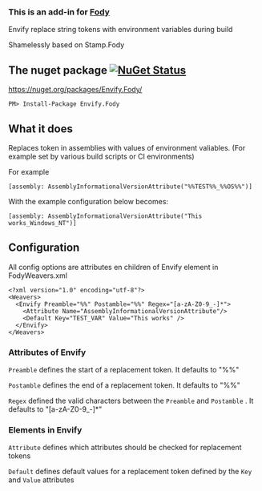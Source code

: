 ### This is an add-in for [Fody](https://github.com/Fody/Fody/) 

Envify replace string tokens with environment variables during build

Shamelessly based on Stamp.Fody

## The nuget package  [![NuGet Status](http://img.shields.io/nuget/v/Envify.Fody.svg?style=flat)](https://www.nuget.org/packages/Envify.Fody/)

https://nuget.org/packages/Envify.Fody/

    PM> Install-Package Envify.Fody

## What it does 

Replaces token in assemblies with values of environment valiables. (For example set by various build scripts or CI environments)

For example

~~~~
[assembly: AssemblyInformationalVersionAttribute("%%TEST%%_%%OS%%")]
~~~~

With the example configuration below becomes:

~~~~
[assembly: AssemblyInformationalVersionAttribute("This works_Windows_NT")]
~~~~

## Configuration

All config options are attributes en children of Envify element in FodyWeavers.xml

~~~~
<?xml version="1.0" encoding="utf-8"?>
<Weavers>
  <Envify Preamble="%%" Postamble="%%" Regex="[a-zA-Z0-9_-]*">
    <Attribute Name="AssemblyInformationalVersionAttribute"/>
    <Default Key="TEST_VAR" Value="This works" />
  </Envify>
</Weavers>
~~~~

### Attributes of Envify

`Preamble` defines the start of a replacement token. It defaults to "%%"

`Postamble` defines the end of a replacement token. It defaults to "%%"

`Regex` defined the valid characters between the `Preamble` and `Postamble` . It defaults to "[a-zA-Z0-9_-]*"

### Elements in Envify

`Attribute` defines which attributes should be checked for replacement tokens

`Default` defines default values for a replacement token defined by the `Key` and `Value` attributes